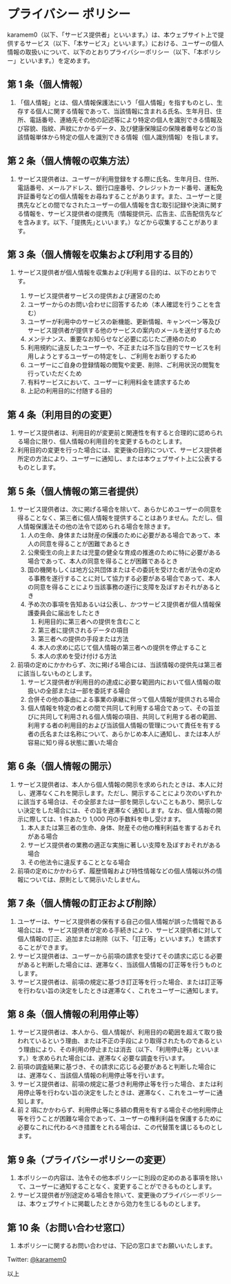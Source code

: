 # プライバシー ポリシー

karamem0（以下、「サービス提供者」といいます。）は、本ウェブサイト上で提供するサービス（以下、「本サービス」といいます。）における、ユーザーの個人情報の取扱いについて、以下のとおりプライバシーポリシー（以下、「本ポリシー」といいます。）を定めます。

## 第 1 条（個人情報）

1. 「個人情報」とは、個人情報保護法にいう「個人情報」を指すものとし、生存する個人に関する情報であって、当該情報に含まれる氏名、生年月日、住所、電話番号、連絡先その他の記述等により特定の個人を識別できる情報及び容貌、指紋、声紋にかかるデータ、及び健康保険証の保険者番号などの当該情報単体から特定の個人を識別できる情報（個人識別情報）を指します。

## 第 2 条（個人情報の収集方法）

1. サービス提供者は、ユーザーが利用登録をする際に氏名、生年月日、住所、電話番号、メールアドレス、銀行口座番号、クレジットカード番号、運転免許証番号などの個人情報をお尋ねすることがあります。また、ユーザーと提携先などとの間でなされたユーザーの個人情報を含む取引記録や決済に関する情報を、サービス提供者の提携先（情報提供元、広告主、広告配信先などを含みます。以下、｢提携先｣といいます。）などから収集することがあります。

## 第 3 条（個人情報を収集および利用する目的）

1. サービス提供者が個人情報を収集および利用する目的は、以下のとおりです。

    1. サービス提供者サービスの提供および運営のため
    1. ユーザーからのお問い合わせに回答するため（本人確認を行うことを含む）
    1. ユーザーが利用中のサービスの新機能、更新情報、キャンペーン等及びサービス提供者が提供する他のサービスの案内のメールを送付するため
    1. メンテナンス、重要なお知らせなど必要に応じたご連絡のため
    1. 利用規約に違反したユーザーや、不正または不当な目的でサービスを利用しようとするユーザーの特定をし、ご利用をお断りするため
    1. ユーザーにご自身の登録情報の閲覧や変更、削除、ご利用状況の閲覧を行っていただくため
    1. 有料サービスにおいて、ユーザーに利用料金を請求するため
    1. 上記の利用目的に付随する目的

## 第 4 条（利用目的の変更）

1. サービス提供者は、利用目的が変更前と関連性を有すると合理的に認められる場合に限り、個人情報の利用目的を変更するものとします。
1. 利用目的の変更を行った場合には、変更後の目的について、サービス提供者所定の方法により、ユーザーに通知し、または本ウェブサイト上に公表するものとします。

## 第 5 条（個人情報の第三者提供）

1. サービス提供者は、次に掲げる場合を除いて、あらかじめユーザーの同意を得ることなく、第三者に個人情報を提供することはありません。ただし、個人情報保護法その他の法令で認められる場合を除きます。
    1. 人の生命、身体または財産の保護のために必要がある場合であって、本人の同意を得ることが困難であるとき
    1. 公衆衛生の向上または児童の健全な育成の推進のために特に必要がある場合であって、本人の同意を得ることが困難であるとき
    1. 国の機関もしくは地方公共団体またはその委託を受けた者が法令の定める事務を遂行することに対して協力する必要がある場合であって、本人の同意を得ることにより当該事務の遂行に支障を及ぼすおそれがあるとき
    1. 予め次の事項を告知あるいは公表し、かつサービス提供者が個人情報保護委員会に届出をしたとき
        1. 利用目的に第三者への提供を含むこと
        1. 第三者に提供されるデータの項目
        1. 第三者への提供の手段または方法
        1. 本人の求めに応じて個人情報の第三者への提供を停止すること
        1. 本人の求めを受け付ける方法
1. 前項の定めにかかわらず、次に掲げる場合には、当該情報の提供先は第三者に該当しないものとします。
    1. サービス提供者が利用目的の達成に必要な範囲内において個人情報の取扱いの全部または一部を委託する場合
    1. 合併その他の事由による事業の承継に伴って個人情報が提供される場合
    1. 個人情報を特定の者との間で共同して利用する場合であって、その旨並びに共同して利用される個人情報の項目、共同して利用する者の範囲、利用する者の利用目的および当該個人情報の管理について責任を有する者の氏名または名称について、あらかじめ本人に通知し、または本人が容易に知り得る状態に置いた場合

## 第 6 条（個人情報の開示）

1. サービス提供者は、本人から個人情報の開示を求められたときは、本人に対し、遅滞なくこれを開示します。ただし、開示することにより次のいずれかに該当する場合は、その全部または一部を開示しないこともあり、開示しない決定をした場合には、その旨を遅滞なく通知します。なお、個人情報の開示に際しては、1 件あたり 1,000 円の手数料を申し受けます。
    1. 本人または第三者の生命、身体、財産その他の権利利益を害するおそれがある場合
    1. サービス提供者の業務の適正な実施に著しい支障を及ぼすおそれがある場合
    1. その他法令に違反することとなる場合
1. 前項の定めにかかわらず、履歴情報および特性情報などの個人情報以外の情報については、原則として開示いたしません。

## 第 7 条（個人情報の訂正および削除）

1. ユーザーは、サービス提供者の保有する自己の個人情報が誤った情報である場合には、サービス提供者が定める手続きにより、サービス提供者に対して個人情報の訂正、追加または削除（以下、「訂正等」といいます。）を請求することができます。
1. サービス提供者は、ユーザーから前項の請求を受けてその請求に応じる必要があると判断した場合には、遅滞なく、当該個人情報の訂正等を行うものとします。
1. サービス提供者は、前項の規定に基づき訂正等を行った場合、または訂正等を行わない旨の決定をしたときは遅滞なく、これをユーザーに通知します。

## 第 8 条（個人情報の利用停止等）

1. サービス提供者は、本人から、個人情報が、利用目的の範囲を超えて取り扱われているという理由、または不正の手段により取得されたものであるという理由により、その利用の停止または消去（以下、「利用停止等」といいます。）を求められた場合には、遅滞なく必要な調査を行います。
1. 前項の調査結果に基づき、その請求に応じる必要があると判断した場合には、遅滞なく、当該個人情報の利用停止等を行います。
1. サービス提供者は、前項の規定に基づき利用停止等を行った場合、または利用停止等を行わない旨の決定をしたときは、遅滞なく、これをユーザーに通知します。
1. 前 2 項にかかわらず、利用停止等に多額の費用を有する場合その他利用停止等を行うことが困難な場合であって、ユーザーの権利利益を保護するために必要なこれに代わるべき措置をとれる場合は、この代替策を講じるものとします。

## 第 9 条（プライバシーポリシーの変更）

1. 本ポリシーの内容は、法令その他本ポリシーに別段の定めのある事項を除いて、ユーザーに通知することなく、変更することができるものとします。
1. サービス提供者が別途定める場合を除いて、変更後のプライバシーポリシーは、本ウェブサイトに掲載したときから効力を生じるものとします。

## 第 10 条（お問い合わせ窓口）

1. 本ポリシーに関するお問い合わせは、下記の窓口までお願いいたします。

Twitter: [@karamem0](https://twitter.com/karamem0)

以上
